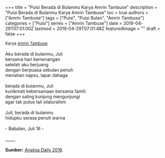 +++
title = "Puisi Berada di Bulanmu Karya Amrin Tambuse"
description = "Puisi Berada di Bulanmu Karya Amrin Tambuse"
toc = true
authors = ["Amrin Tambuse"]
tags = ["Puisi", "Puisi Bulan", "Amrin Tambuse"]
categories = ["Puisi"]
series = ["Amrin Tambuse"]
date = 2019-04-29T07:01:00Z
lastmod = 2019-04-29T07:01:48Z
featuredImage = ""
draft = false
+++

<div style="text-align: justify;">
<div style="font-size: small;">Karya <a href="/authors/amrin-tambuse/" target="_blank">Amrin Tambuse</a></div><br />
Aku berada di bulanmu, Juli<br />bersama hari kemenangan<br />setelah aku berjuang<br />dengan berpuasa sebulan penuh<br />menahan napsu, lapar dahaga<br /><br />berada di bulanmu, Juli<br />kunikmati kebersamaan bersama famili<br />dengan saling kunjung mengunjungi<br />agar tak putus tali silaturahmi<br /><br />Juli, berada di bulanmu<br />hidupku serasa penuh warna<br /><br />- Babalan, Juli 16 -<br /><br />
_____<br /><br />
<b>Sumber:</b> <a href="http://harian.analisadaily.com/puisi-harian/news/aku-di-bulan-juli/252452/2016/07/26" target="_blank">Analisa Daily 2016</a>.</div>
